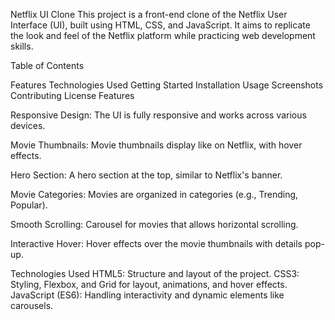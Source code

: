 Netflix UI Clone
This project is a front-end clone of the Netflix User Interface (UI), built using HTML, CSS, and JavaScript. It aims to replicate the look and feel of the Netflix platform while practicing web development skills.


Table of Contents

Features
Technologies Used
Getting Started
Installation
Usage
Screenshots
Contributing
License
Features


Responsive Design: The UI is fully responsive and works across various devices.

Movie Thumbnails: Movie thumbnails display like on Netflix, with hover effects.

Hero Section: A hero section at the top, similar to Netflix's banner.

Movie Categories: Movies are organized in categories (e.g., Trending, Popular).

Smooth Scrolling: Carousel for movies that allows horizontal scrolling.

Interactive Hover: Hover effects over the movie thumbnails with details pop-up.

Technologies Used
HTML5: Structure and layout of the project.
CSS3: Styling, Flexbox, and Grid for layout, animations, and hover effects.
JavaScript (ES6): Handling interactivity and dynamic elements like carousels.